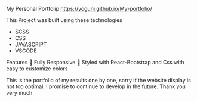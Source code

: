 My Personal Portfolip https://yoguni.github.io/My-portfolio/

This Project was built using these technologies
- SCSS
- CSS
- JAVASCRIPT
- VSCODE

Features
📱 Fully Responsive
🎨 Styled with React-Bootstrap and Css with easy to customize colors

This is the portfolio of my results one by one, sorry if the website display is not too optimal, I promise to continue to develop in the future.
Thank you very much
